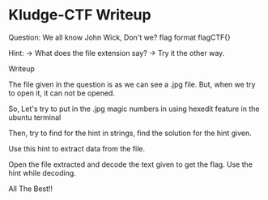 # Kludge-CTF Writeup

Question: We all know John Wick, Don't we?
          flag format flagCTF{}

Hint: -> What does the file extension say?
      -> Try it the other way.

Writeup

The file given in the question is as we can see a .jpg file.
But, when we try to open it, it can not be opened.

So, Let's try to put in the .jpg magic numbers in using hexedit feature in the ubuntu terminal

Then, try to find for the hint in strings, find the solution for the hint given.

Use this hint to extract data from the file.

Open the file extracted and decode the text given to get the flag.
Use the hint while decoding.

All The Best!!
